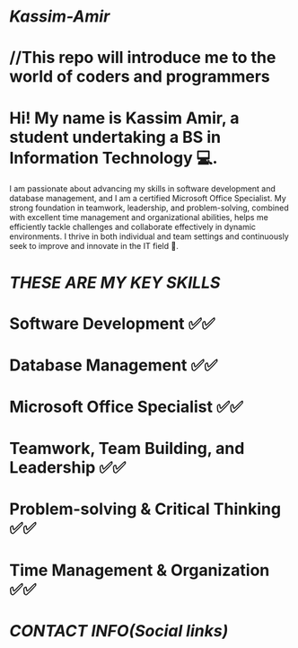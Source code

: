 #                                   _Kassim-Amir_
#  //This repo will introduce me to the world of coders and programmers
# Hi! My name is Kassim Amir, a student undertaking a BS in Information Technology 💻.
  I am passionate about advancing my skills in software development and database management, 
  and I am a certified Microsoft Office Specialist. My strong foundation in teamwork, 
  leadership, and problem-solving, combined with excellent time management and organizational 
  abilities, helps me efficiently tackle challenges and collaborate effectively in dynamic environments. 
  I thrive in both individual and team settings and continuously seek to improve and innovate in the IT field 💪.
    
#  *THESE ARE MY KEY SKILLS*
#  Software Development ✅✅
#  Database Management ✅✅
#  Microsoft Office Specialist ✅✅
#  Teamwork, Team Building, and Leadership ✅✅
#  Problem-solving & Critical Thinking ✅✅
#  Time Management & Organization ✅✅

#     _CONTACT INFO(Social links)_
#  
#
#
#
#
#
